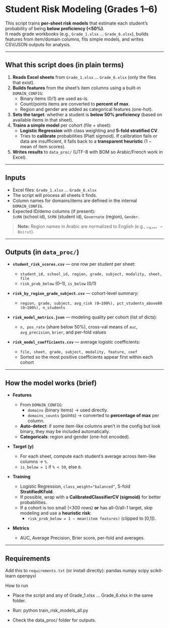 # Student Risk Modeling (Grades 1–6)

This script trains **per-sheet risk models** that estimate each student’s probability of being **below proficiency (<50%)**.  
It reads grade workbooks (e.g., `Grade_1.xlsx` … `Grade_6.xlsx`), builds features from item/domain columns, fits simple models, and writes CSV/JSON outputs for analysis.

---

## What this script does (in plain terms)

1. **Reads Excel sheets** from `Grade_1.xlsx` … `Grade_6.xlsx` (only the files that exist).
2. **Builds features** from the sheet’s item columns using a built-in `DOMAIN_CONFIG`:
   - Binary items (0/1) are used as-is.
   - Count/points items are converted to **percent of max**.
   - Region and gender are added as categorical features (one-hot).
3. **Sets the target**: whether a student is **below 50% proficiency** (based on available items in that sheet).
4. **Trains a simple model** per cohort (file + sheet):
   - **Logistic Regression** with class weighting and **5-fold stratified CV**.
   - Tries to **calibrate** probabilities (Platt sigmoid). If calibration fails or data are insufficient, it falls back to a **transparent heuristic** (1 − mean of item scores).
5. **Writes results** to `data_proc/` (UTF-8 with BOM so Arabic/French work in Excel).

---

## Inputs

- Excel files: `Grade_1.xlsx` … `Grade_6.xlsx`
- The script will process all sheets it finds.  
- Column names for domains/items are defined in the internal `DOMAIN_CONFIG`.  
- Expected ID/demo columns (if present):  
  `ScRN` (school id), `StRN` (student id), `Governate` (region), `Gender`.

> **Note:** Region names in Arabic are normalized to English (e.g., `بيروت → Beirut`).

---

## Outputs (in `data_proc/`)

- **`student_risk_scores.csv`** — one row per student per sheet:
  - `student_id, school_id, region, grade, subject, modality, sheet, file`
  - `risk_prob_below` (0–1), `is_below` (0/1)

- **`risk_by_region_grade_subject.csv`** — cohort-level summary:
  - `region, grade, subject, avg_risk (0–100%), pct_students_above80 (0–100%), n_students`

- **`risk_model_metrics.json`** — modeling quality per cohort (list of dicts):
  - `n, pos_rate` (share below 50%), cross-val means of `auc`, `avg_precision`, `brier`, and per-fold values

- **`risk_model_coefficients.csv`** — average logistic coefficients:
  - `file, sheet, grade, subject, modality, feature, coef`
  - Sorted so the most positive coefficients appear first within each cohort

---

## How the model works (brief)

- **Features**  
  - From `DOMAIN_CONFIG`:
    - `domains` (binary items) → used directly.
    - `domains_counts` (points) → converted to **percentage of max** per column.
  - **Auto-detect**: if some item-like columns aren’t in the config but look binary, they may be included automatically.
  - **Categoricals**: region and gender (one-hot encoded).

- **Target (y)**  
  - For each sheet, compute each student’s average across item-like columns → `%`.
  - `is_below = 1` if `% < 50`, else `0`.

- **Training**  
  - Logistic Regression, `class_weight="balanced"`, 5-fold **StratifiedKFold**.
  - If possible, wrap with a **CalibratedClassifierCV (sigmoid)** for better probabilities.
  - If a cohort is too small (<300 rows) **or** has all-0/all-1 target, skip modeling and use a **heuristic risk**:
    - `risk_prob_below = 1 − mean(item features)` (clipped to [0,1]).

- **Metrics**  
  - AUC, Average Precision, Brier score, per-fold and averages.

---

## Requirements

Add this to `requirements.txt` (or install directly):
pandas
numpy
scipy
scikit-learn
openpyxl

How to run

- Place the script and any of Grade_1.xlsx … Grade_6.xlsx in the same folder.

- Run: python train_risk_models_all.py
- Check the data_proc/ folder for outputs.
